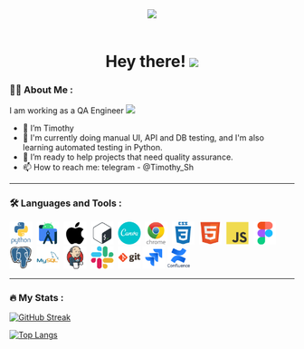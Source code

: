 <div id="header" align="center">
  <img src="https://media2.giphy.com/media/gw3IWyGkC0rsazTi/giphy.gif?cid=790b761189dd9825d42d0bea5f81b1b04e88efaa4c16728a&rid=giphy.gif&ct=g" width="250"/>
</div>
<div id="badges" align="center">
  <img src="https://komarev.com/ghpvc/?username=Timoteuss&style=plastic&color=blue" alt=""/>
  <h1>
  Hey there!
  <img src="https://media.giphy.com/media/hvRJCLFzcasrR4ia7z/giphy.gif" width="30px"/>
</h1>
</div>

### :man_technologist: About Me :
I am working as a QA Engineer <img src="https://media.giphy.com/media/WUlplcMpOCEmTGBtBW/giphy.gif" width="30">
- 👋 I’m Timothy
- 🌱 I'm currently doing manual UI, API and DB testing, and I'm also learning automated testing in Python.
- 💞️ I’m ready to help projects that need quality assurance.
- 📫 How to reach me: telegram - @Timothy_Sh

---

### :hammer_and_wrench: Languages and Tools :
<div>
  <img src="https://github.com/devicons/devicon/blob/master/icons/python/python-original-wordmark.svg" title="Python" alt="Python" width="40" height="40"/>&nbsp;
  <img src="https://github.com/devicons/devicon/blob/master/icons/androidstudio/androidstudio-original.svg" title="Android Studio" alt="Android Studio" width="40" height="40"/>&nbsp;
  <img src="https://github.com/devicons/devicon/blob/master/icons/apple/apple-original.svg" title="Apple" alt="Apple" width="40" height="40"/>&nbsp;
  <img src="https://github.com/devicons/devicon/blob/master/icons/bash/bash-original.svg" title="Bash" alt="Bash" width="40" height="40"/>&nbsp;
  <img src="https://github.com/devicons/devicon/blob/master/icons/canva/canva-original.svg" title="Canva" alt="Canva" width="40" height="40"/>&nbsp;
  <img src="https://github.com/devicons/devicon/blob/master/icons/chrome/chrome-original-wordmark.svg" title="Chrome DevTools" alt="Chrome DevTools " width="40" height="40"/>&nbsp;
  <img src="https://github.com/devicons/devicon/blob/master/icons/css3/css3-plain-wordmark.svg"  title="CSS3" alt="CSS" width="40" height="40"/>&nbsp;
  <img src="https://github.com/devicons/devicon/blob/master/icons/html5/html5-original.svg" title="HTML5" alt="HTML" width="40" height="40"/>&nbsp;
  <img src="https://github.com/devicons/devicon/blob/master/icons/javascript/javascript-original.svg" title="JavaScript" alt="JavaScript" width="40" height="40"/>&nbsp;
  <img src="https://github.com/devicons/devicon/blob/master/icons/figma/figma-original.svg" title="Figma" alt="Figma" width="40" height="40"/>&nbsp;
  <img src="https://github.com/devicons/devicon/blob/master/icons/postgresql/postgresql-original.svg" title="PostgreSQL"  alt="PostgreSQL" width="40" height="40"/>&nbsp;
  <img src="https://github.com/devicons/devicon/blob/master/icons/mysql/mysql-original-wordmark.svg" title="MySQL"  alt="MySQL" width="40" height="40"/>&nbsp;
  <img src="https://github.com/devicons/devicon/blob/master/icons/jenkins/jenkins-original.svg" title="Jenkins" alt="Jenkins" width="40" height="40"/>&nbsp;
  <img src="https://github.com/devicons/devicon/blob/master/icons/slack/slack-original.svg" title="Slack" alt="Slack" width="40" height="40"/>&nbsp;
  <img src="https://github.com/devicons/devicon/blob/master/icons/git/git-original-wordmark.svg" title="Git" **alt="Git" width="40" height="40"/>
  <img src="https://github.com/devicons/devicon/blob/master/icons/jira/jira-original.svg" title="Jira" **alt="Jira" width="40" height="40"/>
  <img src="https://github.com/devicons/devicon/blob/master/icons/confluence/confluence-original-wordmark.svg" title="Confluence" **alt="Confluence" width="40" height="40"/>
</div>

---

### :fire: My Stats :

[![GitHub Streak](http://github-readme-streak-stats.herokuapp.com?user=Timoteuss&theme=dark&background=000000)](https://git.io/streak-stats)

[![Top Langs](https://github-readme-stats.vercel.app/api/top-langs/?username=Timoteuss&layout=compact&theme=vision-friendly-dark)](https://github.com/anuraghazra/github-readme-stats)



<!---
Timoteuss/Timoteuss is a ✨ special ✨ repository because its `README.md` (this file) appears on your GitHub profile.
You can click the Preview link to take a look at your changes.
--->
